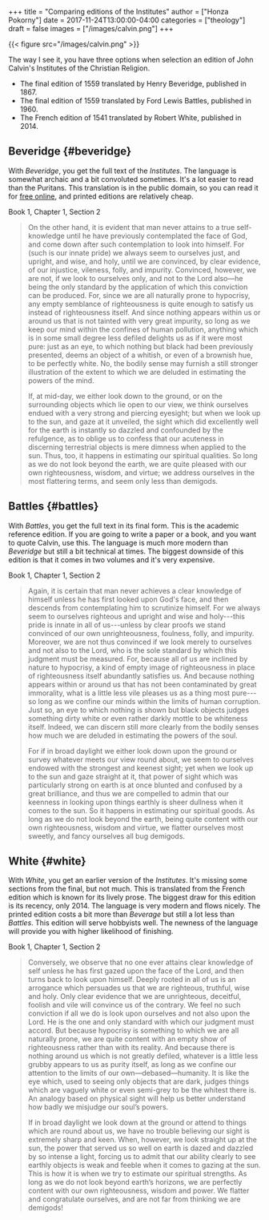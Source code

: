 +++
title = "Comparing editions of the Institutes"
author = ["Honza Pokorny"]
date = 2017-11-24T13:00:00-04:00
categories = ["theology"]
draft = false
images = ["/images/calvin.png"]
+++

{{< figure src="/images/calvin.png" >}}

The way I see it, you have three options when selection an edition of John
Calvin's Institutes of the Christian Religion.

- The final edition of 1559 translated by Henry Beveridge, published in 1867.
- The final edition of 1559 translated by Ford Lewis Battles, published in 1960.
- The French edition of 1541 translated by Robert White, published in 2014.

## Beveridge {#beveridge}

With _Beveridge_, you get the full text of the _Institutes_. The language is
somewhat archaic and a bit convoluted sometimes. It's a lot easier to read than
the Puritans. This translation is in the public domain, so you can read it for
[free online](http://www.ccel.org/ccel/calvin/institutes.i.html), and printed editions are relatively cheap.

Book 1, Chapter 1, Section 2

> On the other hand, it is evident that man never attains to a true
> self-knowledge until he have previously contemplated the face of God, and
> come down after such contemplation to look into himself. For (such is our
> innate pride) we always seem to ourselves just, and upright, and wise, and
> holy, until we are convinced, by clear evidence, of our injustice, vileness,
> folly, and impurity. Convinced, however, we are not, if we look to ourselves
> only, and not to the Lord also—he being the only standard by the application
> of which this conviction can be produced. For, since we are all naturally
> prone to hypocrisy, any empty semblance of righteousness is quite enough to
> satisfy us instead of righteousness itself. And since nothing appears within
> us or around us that is not tainted with very great impurity, so long as we
> keep our mind within the confines of human pollution, anything which is in
> some small degree less defiled delights us as if it were most pure: just as
> an eye, to which nothing but black had been previously presented, deems an
> object of a whitish, or even of a brownish hue, to be perfectly white. No,
> the bodily sense may furnish a still stronger illustration of the extent to
> which we are deluded in estimating the powers of the mind.
>
> If, at mid-day, we either look down to the ground, or on the surrounding
> objects which lie open to our view, we think ourselves endued with a very
> strong and piercing eyesight; but when we look up to the sun, and gaze at it
> unveiled, the sight which did excellently well for the earth is instantly so
> dazzled and confounded by the refulgence, as to oblige us to confess that
> our acuteness in discerning terrestrial objects is mere dimness when applied
> to the sun. Thus, too, it happens in estimating our spiritual qualities. So
> long as we do not look beyond the earth, we are quite pleased with our own
> righteousness, wisdom, and virtue; we address ourselves in the most
> flattering terms, and seem only less than demigods.

## Battles {#battles}

With _Battles_, you get the full text in its final form. This is the academic
reference edition. If you are going to write a paper or a book, and you want to
quote Calvin, use this. The language is much more modern than _Beveridge_ but
still a bit technical at times. The biggest downside of this edition is that it
comes in two volumes and it's very expensive.

Book 1, Chapter 1, Section 2

> Again, it is certain that man never achieves a clear knowledge of himself
> unless he has first looked upon God's face, and then descends from
> contemplating him to scrutinize himself. For we always seem to ourselves
> righteous and upright and wise and holy---this pride is innate in all of
> us---unless by clear proofs we stand convinced of our own unrighteousness,
> foulness, folly, and impurity. Moreover, we are not thus convinced if we
> look merely to ourselves and not also to the Lord, who is the sole standard
> by which this judgment must be measured. For, because all of us are
> inclined by nature to hypocrisy, a kind of empty image of righteousness in
> place of righteousness itself abundantly satisfies us. And because nothing
> appears within or around us that has not been contaminated by great
> immorality, what is a little less vile pleases us as a thing most pure---so
> long as we confine our minds within the limits of human corruption. Just
> so, an eye to which nothing is shown but black objects judges something
> dirty white or even rather darkly mottle to be whiteness itself. Indeed, we
> can discern still more clearly from the bodily senses how much we are
> deluded in estimating the powers of the soul.
>
> For if in broad daylight we either look down upon the ground or survey
> whatever meets our view round about, we seem to ourselves endowed with the
> strongest and keenest sight; yet when we look up to the sun and gaze
> straight at it, that power of sight which was particularly strong on earth
> is at once blunted and confused by a great brilliance, and thus we are
> compelled to admin that our keenness in looking upon things earthly is sheer
> dullness when it comes to the sun. So it happens in estimating our
> spiritual goods. As long as we do not look beyond the earth, being quite
> content with our own righteousness, wisdom and virtue, we flatter ourselves
> most sweetly, and fancy ourselves all bug demigods.

## White {#white}

With _White_, you get an earlier version of the _Institutes_. It's missing
some sections from the final, but not much. This is translated from the French
edition which is known for its lively prose. The biggest draw for this edition
is its recency, only 2014. The language is very modern and flows nicely. The
printed edition costs a bit more than _Beverage_ but still a lot less than
_Battles_. This edition will serve hobbyists well. The newness of the
language will provide you with higher likelihood of finishing.

Book 1, Chapter 1, Section 2

> Conversely, we observe that no one ever attains clear knowledge of self unless
> he has first gazed upon the face of the Lord, and then turns back to look upon
> himself. Deeply rooted in all of us is an arrogance which persuades us that we
> are righteous, truthful, wise and holy. Only clear evidence that we are
> unrighteous, deceitful, foolish and vile will convince us of the contrary. We
> feel no such conviction if all we do is look upon ourselves and not also upon
> the Lord. He is the one and only standard with which our judgment must
> accord. But because hypocrisy is something to which we are all naturally prone,
> we are quite content with an empty show of righteousness rather than with its
> reality. And because there is nothing around us which is not greatly defiled,
> whatever is a little less grubby appears to us as purity itself, as long as we
> confine our attention to the limits of our own—debased—humanity. It is like the
> eye which, used to seeing only objects that are dark, judges things which are
> vaguely white or even semi-grey to be the whitest there is. An analogy based on
> physical sight will help us better understand how badly we misjudge our soul’s
> powers.
>
> If in broad daylight we look down at the ground or attend to things which are
> round about us, we have no trouble believing our sight is extremely sharp and
> keen. When, however, we look straight up at the sun, the power that served us so
> well on earth is dazed and dazzled by so intense a light, forcing us to admit
> that our ability clearly to see earthly objects is weak and feeble when it comes
> to gazing at the sun. This is how it is when we try to estimate our spiritual
> strengths. As long as we do not look beyond earth’s horizons, we are perfectly
> content with our own righteousness, wisdom and power. We flatter and
> congratulate ourselves, and are not far from thinking we are demigods!
